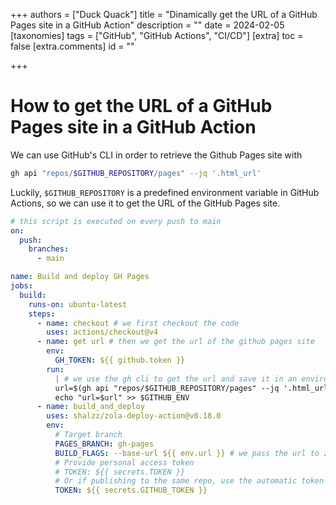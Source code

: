 +++
authors = ["Duck Quack"]
title = "Dinamically get the URL of a GitHub Pages site in a GitHub Action"
description = ""
date = 2024-02-05
[taxonomies]
tags = ["GitHub", "GitHub Actions", "CI/CD"]
[extra]
toc = false
[extra.comments]
id = ""

+++

# How to get the URL of a GitHub Pages site in a GitHub Action

We can use GitHub's CLI in order to retrieve the Github Pages site with

```sh
gh api "repos/$GITHUB_REPOSITORY/pages" --jq '.html_url'
```

Luckily, `$GITHUB_REPOSITORY` is a predefined environment variable in GitHub Actions, so we can use it to get the URL of the GitHub Pages site.

```yml
# this script is executed on every push to main
on:
  push:
    branches:
      - main

name: Build and deploy GH Pages
jobs:
  build:
    runs-on: ubuntu-latest
    steps:
      - name: checkout # we first checkout the code
        uses: actions/checkout@v4
      - name: get url # then we get the url of the github pages site
        env:
          GH_TOKEN: ${{ github.token }}
        run:
          | # we use the gh cli to get the url and save it in an environment variable
          url=$(gh api "repos/$GITHUB_REPOSITORY/pages" --jq '.html_url')
          echo "url=$url" >> $GITHUB_ENV
      - name: build_and_deploy
        uses: shalzz/zola-deploy-action@v0.18.0
        env:
          # Target branch
          PAGES_BRANCH: gh-pages
          BUILD_FLAGS: --base-url ${{ env.url }} # we pass the url to zola
          # Provide personal access token
          # TOKEN: ${{ secrets.TOKEN }}
          # Or if publishing to the same repo, use the automatic token
          TOKEN: ${{ secrets.GITHUB_TOKEN }}
```
